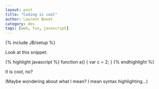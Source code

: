 ```yaml
---
layout: post
title: "Coding is cool"
author: Laurent Bovet
category: dev
tags: [web, fun, javascript]
---
```

{% include JB/setup %}

Look at this snippet:

{% highlight javascript %}
function a() {
    var c = 2;
}
{% endhighlight %}

It is cool, no?

(Maybe wondering about what I mean? I mean syntax highlighting...)
